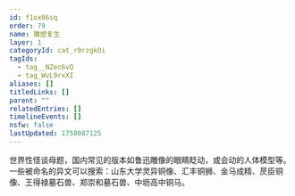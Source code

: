 ```yaml
---
id: f1ox06sq
order: 79
name: 雕塑复生
layer: 1
categoryId: cat_r0rzgkOi
tagIds:
  - tag__NZec6vQ
  - tag_WvL9rxXI
aliases: []
titledLinks: []
parent: ""
relatedEntries: []
timelineEvents: []
nsfw: false
lastUpdated: 1758087125
---
```


世界性怪谈母题，国内常见的版本如鲁迅雕像的眼睛眨动，或会动的人体模型等。一些被命名的异文可以搜索：山东大学灵异铜像、汇丰铜狮、金马成精、昃臣铜像、王得禄墓石兽、郑崇和墓石兽、中坜高中铜马。